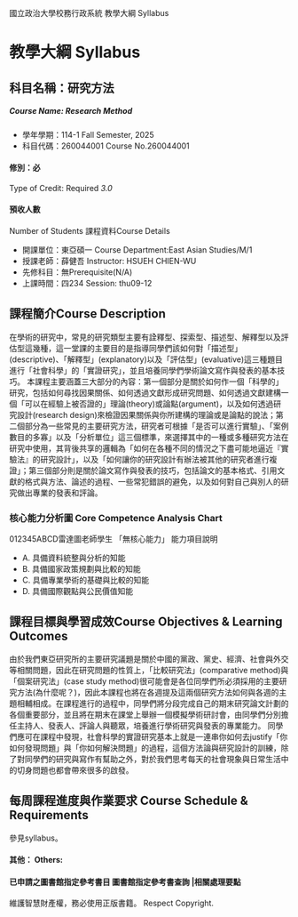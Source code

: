 國立政治大學校務行政系統 教學大綱 Syllabus
# 教學大綱 Syllabus
##  科目名稱：研究方法
#####  Course Name: Research Method
  * 學年學期：114-1 Fall Semester, 2025 
  * 科目代碼：260044001 Course No.260044001
#### 修別：必
Type of Credit: Required 
_3.0_
#### 預收人數
Number of Students
課程資料Course Details
  * 開課單位：東亞碩一 Course Department:East Asian Studies/M/1 
  * 授課老師：薛健吾 Instructor: HSUEH CHIEN-WU 
  * 先修科目：無Prerequisite(N/A)
  * 上課時間：四234 Session: thu09-12
##  課程簡介Course Description
在學術的研究中，常見的研究類型主要有詮釋型、探索型、描述型、解釋型以及評估型這幾種，這一堂課的主要目的是指導同學們該如何對「描述型」(descriptive)、「解釋型」(explanatory)以及「評估型」(evaluative)這三種題目進行「社會科學」的「實證研究」，並且培養同學們學術論文寫作與發表的基本技巧。
本課程主要涵蓋三大部分的內容：第一個部分是關於如何作一個「科學的」研究，包括如何尋找因果關係、如何透過文獻形成研究問題、如何透過文獻建構一個「可以在經驗上被否證的」理論(theory)或論點(argument)，以及如何透過研究設計(research design)來檢證因果關係與你所建構的理論或是論點的說法；第二個部分為一些常見的主要研究方法，研究者可根據「是否可以進行實驗」、「案例數目的多寡」以及「分析單位」這三個標準，來選擇其中的一種或多種研究方法在研究中使用，其背後共享的邏輯為「如何在各種不同的情況之下盡可能地逼近『實驗法』的研究設計」，以及「如何讓你的研究設計有辦法被其他的研究者進行複證」；第三個部分則是關於論文寫作與發表的技巧，包括論文的基本格式、引用文獻的格式與方法、論述的過程、一些常犯錯誤的避免，以及如何對自己與別人的研究做出專業的發表和評論。
###  核心能力分析圖 Core Competence Analysis Chart
012345ABCD雷達圖老師學生
「無核心能力」 
能力項目說明
  * A. 具備資料統整與分析的知能
  * B. 具備國家政策規劃與比較的知能
  * C. 具備專業學術的基礎與比較的知能
  * D. 具備國際觀點與公民價值知能
##  課程目標與學習成效Course Objectives & Learning Outcomes 
由於我們東亞研究所的主要研究議題是關於中國的黨政、黨史、經濟、社會與外交等相關問題，因此在研究問題的性質上，「比較研究法」(comparative method)與「個案研究法」(case study method)很可能會是各位同學們所必須採用的主要研究方法(為什麼呢？)，因此本課程也將在各週提及這兩個研究方法如何與各週的主題相輔相成。在課程進行的過程中，同學們將分段完成自己的期末研究論文計劃的各個重要部分，並且將在期末在課堂上舉辦一個模擬學術研討會，由同學們分別擔任主持人、發表人、評論人與聽眾，培養進行學術研究與發表的專業能力。
同學們應可在課程中發現，社會科學的實證研究基本上就是一連串你如何去justify「你如何發現問題」與「你如何解決問題」的過程，這個方法論與研究設計的訓練，除了對同學們的研究與寫作有幫助之外，對於我們思考每天的社會現象與日常生活中的切身問題也都會帶來很多的啟發。
##  每周課程進度與作業要求 Course Schedule & Requirements
參見syllabus。
####  其他： Others:
####  已申請之圖書館指定參考書目  圖書館指定參考書查詢 |相關處理要點
維護智慧財產權，務必使用正版書籍。 Respect Copyright.